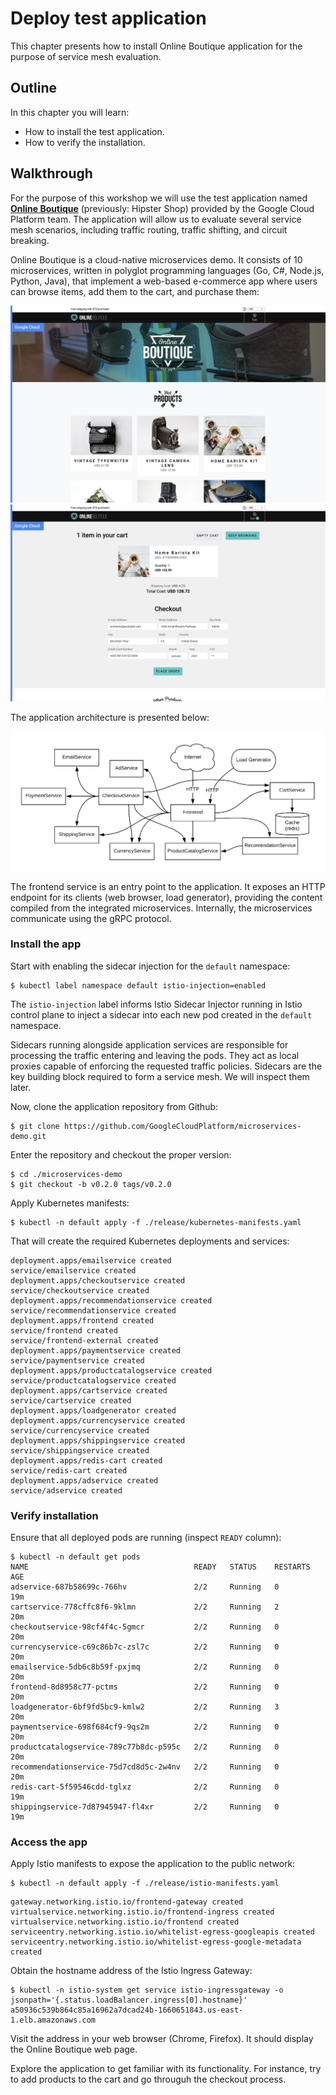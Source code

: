 # Deploy test application

This chapter presents how to install Online Boutique application for the purpose of service mesh
evaluation.

## Outline

In this chapter you will learn:

* How to install the test application.
* How to verify the installation.

## Walkthrough

For the purpose of this workshop we will use the test application named
[**Online Boutique**](https://github.com/GoogleCloudPlatform/microservices-demo) (previously: Hipster
Shop) provided by the Google Cloud Platform team. The application will allow us to evaluate several
service mesh scenarios, including traffic routing, traffic shifting, and circuit breaking.

Online Boutique is a cloud-native microservices demo. It consists of 10 microservices, written in
polyglot programming languages (Go, C#, Node.js, Python, Java), that implement a web-based
e-commerce app where users can browse items, add them to the cart, and purchase them:

![](/assets/images/test-app-screenshot-1.png)
![](/assets/images/test-app-screenshot-2.png)

The application architecture is presented below:

![](/assets/images/test-app-architecture.png)

The frontend service is an entry point to the application. It exposes an HTTP endpoint for its
clients (web browser, load generator), providing the content compiled from the integrated
microservices. Internally, the microservices communicate using the gRPC protocol.

### Install the app

Start with enabling the sidecar injection for the `default` namespace:

```
$ kubectl label namespace default istio-injection=enabled
```

The `istio-injection` label informs Istio Sidecar Injector running in Istio control plane to inject
a sidecar into each new pod created in the `default` namespace.

Sidecars running alongside application services are responsible for processing the traffic entering
and leaving the pods. They act as local proxies capable of enforcing the requested traffic policies.
Sidecars are the key building block required to form a service mesh. We will inspect them later.

Now, clone the application repository from Github:

```
$ git clone https://github.com/GoogleCloudPlatform/microservices-demo.git
```

Enter the repository and checkout the proper version:

```
$ cd ./microservices-demo
$ git checkout -b v0.2.0 tags/v0.2.0
```

Apply Kubernetes manifests:

```
$ kubectl -n default apply -f ./release/kubernetes-manifests.yaml
```

That will create the required Kubernetes deployments and services:

```
deployment.apps/emailservice created
service/emailservice created
deployment.apps/checkoutservice created
service/checkoutservice created
deployment.apps/recommendationservice created
service/recommendationservice created
deployment.apps/frontend created
service/frontend created
service/frontend-external created
deployment.apps/paymentservice created
service/paymentservice created
deployment.apps/productcatalogservice created
service/productcatalogservice created
deployment.apps/cartservice created
service/cartservice created
deployment.apps/loadgenerator created
deployment.apps/currencyservice created
service/currencyservice created
deployment.apps/shippingservice created
service/shippingservice created
deployment.apps/redis-cart created
service/redis-cart created
deployment.apps/adservice created
service/adservice created
```

### Verify installation

Ensure that all deployed pods are running (inspect `READY` column):

```
$ kubectl -n default get pods
NAME                                     READY   STATUS    RESTARTS   AGE
adservice-687b58699c-766hv               2/2     Running   0          19m
cartservice-778cffc8f6-9klmn             2/2     Running   2          20m
checkoutservice-98cf4f4c-5gmcr           2/2     Running   0          20m
currencyservice-c69c86b7c-zsl7c          2/2     Running   0          20m
emailservice-5db6c8b59f-pxjmq            2/2     Running   0          20m
frontend-8d8958c77-pctms                 2/2     Running   0          20m
loadgenerator-6bf9fd5bc9-kmlw2           2/2     Running   3          20m
paymentservice-698f684cf9-9qs2m          2/2     Running   0          20m
productcatalogservice-789c77b8dc-p595c   2/2     Running   0          20m
recommendationservice-75d7cd8d5c-2w4nv   2/2     Running   0          20m
redis-cart-5f59546cdd-tglxz              2/2     Running   0          19m
shippingservice-7d87945947-fl4xr         2/2     Running   0          19m
```

### Access the app

Apply Istio manifests to expose the application to the public network:

```
$ kubectl -n default apply -f ./release/istio-manifests.yaml
```

```
gateway.networking.istio.io/frontend-gateway created
virtualservice.networking.istio.io/frontend-ingress created
virtualservice.networking.istio.io/frontend created
serviceentry.networking.istio.io/whitelist-egress-googleapis created
serviceentry.networking.istio.io/whitelist-egress-google-metadata created
```

Obtain the hostname address of the Istio Ingress Gateway:

```
$ kubectl -n istio-system get service istio-ingressgateway -o jsonpath='{.status.loadBalancer.ingress[0].hostname}'
a50936c539b864c85a16962a7dcad24b-1660651843.us-east-1.elb.amazonaws.com
```

Visit the address in your web browser (Chrome, Firefox). It should display the Online Boutique
web page.

Explore the application to get familiar with its functionality. For instance, try to add products to
the cart and go througuh the checkout process.
